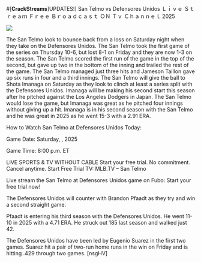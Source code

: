 #[𝐂𝐫𝐚𝐜𝐤𝐒𝐭𝐫𝐞𝐚𝐦𝐬]UPDATES!] San Telmo vs Defensores Unidos Ｌｉｖｅ Ｓｔｒｅａｍ Ｆｒｅｅ Ｂｒｏａｄｃａｓｔ ＯＮ Ｔｖ Ｃｈａｎｎｅｌ  2025  
  
  
[![](https://i.imgur.com/qSNzIqt.png)](https://movie.rssnews.media/oQxjigyX.php)  
  
The San Telmo look to bounce back from a loss on Saturday night when they take on the Defensores Unidos. The San Telmo took the first game of the series on Thursday 10-6, but lost 8-1 on Friday and they are now 1-3 on the season. The San Telmo scored the first run of the game in the top of the second, but gave up two in the bottom of the inning and trailed the rest of the game. The San Telmo managed just three hits and Jameson Taillon gave up six runs in four and a third innings. The San Telmo will give the ball to Shota Imanaga on Saturday as they look to clinch at least a series split with the Defensores Unidos. Imanaga will be making his second start this season after he pitched against the Los Angeles Dodgers in Japan. The San Telmo would lose the game, but Imanaga was great as he pitched four innings without giving up a hit. Imanaga is in his second season with the San Telmo and he was great in 2025 as he went 15-3 with a 2.91 ERA.

How to Watch San Telmo at Defensores Unidos Today:

Game Date: Saturday, , 2025

Game Time: 8:00 p.m. ET

LIVE SPORTS & TV WITHOUT CABLE
Start your free trial. No commitment. Cancel anytime.
Start Free Trial
TV: MLB.TV – San Telmo

Live stream the San Telmo at Defensores Unidos game on Fubo: Start your free trial now!

The Defensores Unidos will counter with Brandon Pfaadt as they try and win a second straight game.

Pfaadt is entering his third season with the Defensores Unidos. He went 11-10 in 2025 with a 4.71 ERA. He struck out 185 last season and walked just 42.

The Defensores Unidos have been led by Eugenio Suarez in the first two games. Suarez hit a pair of two-run home runs in the win on Friday and is hitting .429 through two games. [nsgHV]